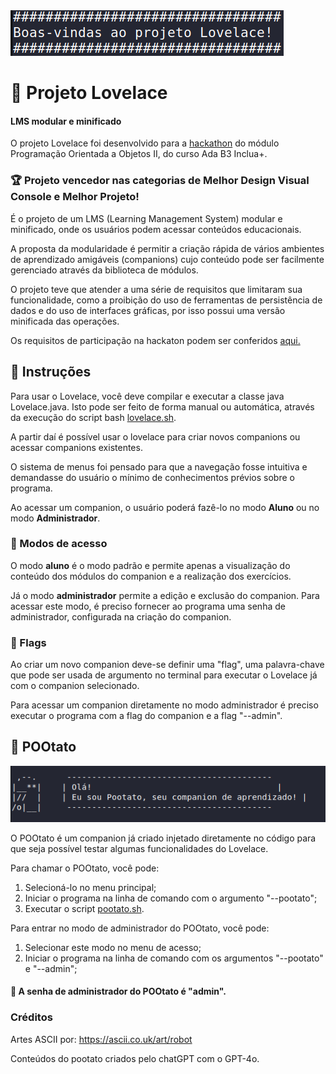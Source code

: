 <img style="margin-left: auto; margin-right: auto;" src="/Readme-content/boasvindas.png" alt="Print de um terminal onde está impresso o texto 'Boas-vindas ao Projeto Lovelace!';" >

# 🤖 Projeto Lovelace
#### LMS modular e minificado
O projeto Lovelace foi desenvolvido para a [hackathon](https://gist.github.com/rafarocha/6bbc76e474a54c439966db449b5ed19a) do módulo Programação Orientada a Objetos II, do curso Ada B3 Inclua+.

### 🏆 Projeto vencedor nas categorias de Melhor Design Visual Console e Melhor Projeto!


É o projeto de um LMS (Learning Management System) modular e minificado, onde os usuários podem acessar conteúdos educacionais.

A proposta da modularidade é permitir a criação rápida de vários ambientes de aprendizado amigáveis (companions) cujo conteúdo pode ser facilmente gerenciado através da biblioteca de módulos.

O projeto teve que atender a uma série de requisitos que limitaram sua funcionalidade, como a proibição do uso de ferramentas de persistência de dados e do uso de interfaces gráficas, por isso possui uma versão minificada das operações.

Os requisitos de participação na hackaton podem ser conferidos [aqui.](https://gist.github.com/rafarocha/6bbc76e474a54c439966db449b5ed19a)

## 📑 Instruções

Para usar o Lovelace, você deve compilar e executar a classe java Lovelace.java. Isto pode ser feito de forma manual ou automática, através da execução do script bash [lovelace.sh](/lovelace.sh).

A partir daí é possível usar o lovelace para criar novos companions ou acessar companions existentes. 

O sistema de menus foi pensado para que a navegação fosse intuitiva e demandasse do usuário o mínimo de conhecimentos prévios sobre o programa.

Ao acessar um companion, o usuário poderá fazê-lo no modo **Aluno** ou no modo **Administrador**.

### 🔑 Modos de acesso
O modo **aluno** é o modo padrão e permite apenas a visualização do conteúdo dos módulos do companion e a realização dos exercícios.

Já o modo **administrador** permite a edição e exclusão do companion. Para acessar este modo, é preciso fornecer ao programa uma senha de administrador, configurada na criação do companion.

### 🏁 Flags
Ao criar um novo companion deve-se definir uma "flag", uma palavra-chave que pode ser usada de argumento no terminal para executar o Lovelace já com o companion selecionado.

Para acessar um companion diretamente no modo administrador é preciso executar o programa com a flag do companion e a flag "--admin".

## 🥔 POOtato

<img style="margin-left: auto; margin-right: auto;" src="/Readme-content/pootato.png" alt="Print de um terminal onde aparece um robô impresso ASCII e o texto 'Olá! Eu sou o Pootato, seu companion de aprendizado!';" >


O POOtato é um companion já criado injetado diretamente no código para que seja possível testar algumas funcionalidades do Lovelace.

Para chamar o POOtato, você pode:
1. Selecioná-lo no menu principal;
2. Iniciar o programa na linha de comando com o argumento "--pootato";
3. Executar o script [pootato.sh](/pootato.sh).

Para entrar no modo de administrador do POOtato, você pode:
1. Selecionar este modo no menu de acesso;
2. Iniciar o programa na linha de comando com os argumentos "--pootato" e "--admin";

#### 🛂 A senha de administrador do POOtato é "admin".


### Créditos
Artes ASCII por: https://ascii.co.uk/art/robot

Conteúdos do pootato criados pelo chatGPT com o GPT-4o.


